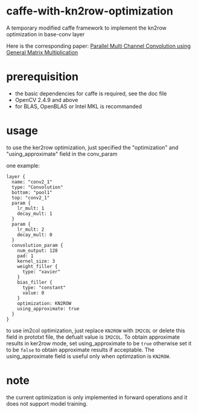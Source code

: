 # caffe-with-kn2row-optimization
A temporary modified caffe framework to implement the kn2row optimization in base-conv layer

Here is the corresponding paper: [Parallel Multi Channel Convolution using General Matrix Multiplication](https://arxiv.org/abs/1704.04428)

# prerequisition
* the basic dependencies for caffe is required, see the doc file
* OpenCV 2.4.9 and above
* for BLAS, OpenBLAS or Intel MKL is recommanded


# usage
to use the ker2row optimization, just specified the "optimization" and "using_approximate" field in the conv_param

one example:
```
layer {
  name: "conv2_1"
  type: "Convolution"
  bottom: "pool1"
  top: "conv2_1"
  param {
    lr_mult: 1
    decay_mult: 1
  }
  param {
    lr_mult: 2
    decay_mult: 0
  }
  convolution_param {
    num_output: 128
    pad: 1
    kernel_size: 3
    weight_filler {
      type: "xavier"
    }
    bias_filler {
      type: "constant"
      value: 0
    }
    optimization: KN2ROW
    using_approximate: true
  }
}
```
to use im2col optimization, just replace `KN2ROW` with `IM2COL` or delete this field in prototxt file, the defualt value is `IM2COL`. To obtain approximate results in ker2row mode, set using_approximate to be `true` otherwise set it to be `false` to obtain approximate results if acceptable. The using_approximate field is useful only when optimzation is `KN2ROW`.

# note
the current optimization is only implemented in forward operations and it does not support model training.

